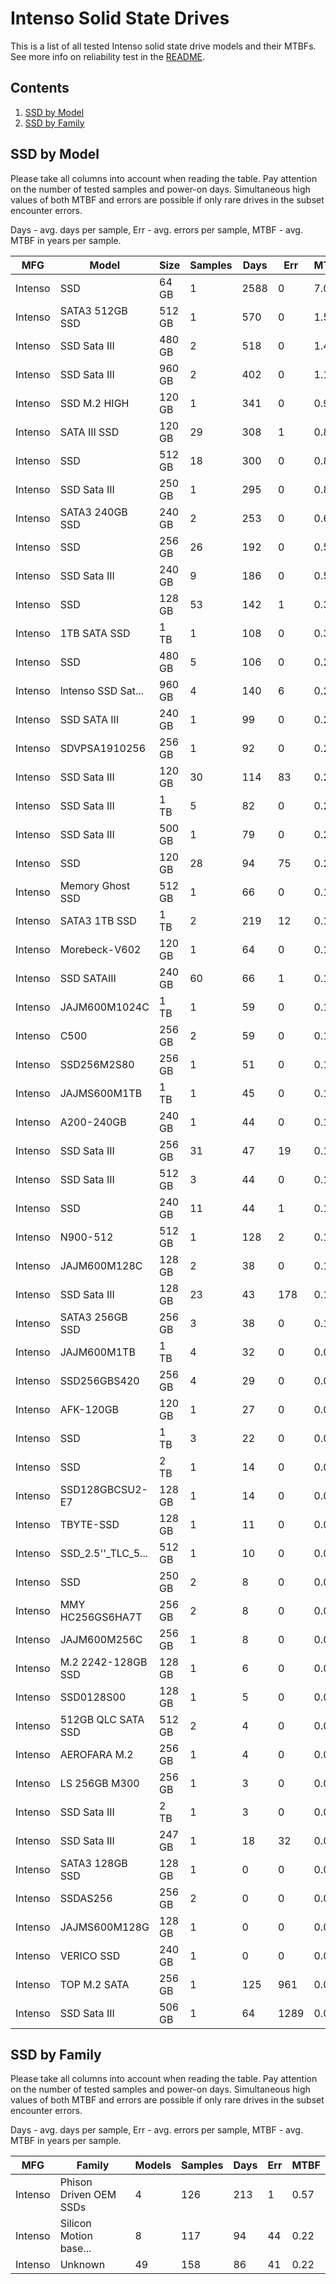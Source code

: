 Intenso Solid State Drives
==========================

This is a list of all tested Intenso solid state drive models and their MTBFs. See
more info on reliability test in the [README](https://github.com/linuxhw/SMART).

Contents
--------

1. [ SSD by Model  ](#ssd-by-model)
2. [ SSD by Family ](#ssd-by-family)

SSD by Model
------------

Please take all columns into account when reading the table. Pay attention on the
number of tested samples and power-on days. Simultaneous high values of both MTBF
and errors are possible if only rare drives in the subset encounter errors.

Days - avg. days per sample,
Err  - avg. errors per sample,
MTBF - avg. MTBF in years per sample.

| MFG       | Model              | Size   | Samples | Days  | Err   | MTBF |
|-----------|--------------------|--------|---------|-------|-------|------|
| Intenso   | SSD                | 64 GB  | 1       | 2588  | 0     | 7.09   |
| Intenso   | SATA3 512GB SSD    | 512 GB | 1       | 570   | 0     | 1.56   |
| Intenso   | SSD Sata III       | 480 GB | 2       | 518   | 0     | 1.42   |
| Intenso   | SSD Sata III       | 960 GB | 2       | 402   | 0     | 1.10   |
| Intenso   | SSD M.2 HIGH       | 120 GB | 1       | 341   | 0     | 0.93   |
| Intenso   | SATA III SSD       | 120 GB | 29      | 308   | 1     | 0.83   |
| Intenso   | SSD                | 512 GB | 18      | 300   | 0     | 0.82   |
| Intenso   | SSD Sata III       | 250 GB | 1       | 295   | 0     | 0.81   |
| Intenso   | SATA3 240GB SSD    | 240 GB | 2       | 253   | 0     | 0.69   |
| Intenso   | SSD                | 256 GB | 26      | 192   | 0     | 0.53   |
| Intenso   | SSD Sata III       | 240 GB | 9       | 186   | 0     | 0.51   |
| Intenso   | SSD                | 128 GB | 53      | 142   | 1     | 0.37   |
| Intenso   | 1TB SATA SSD       | 1 TB   | 1       | 108   | 0     | 0.30   |
| Intenso   | SSD                | 480 GB | 5       | 106   | 0     | 0.29   |
| Intenso   | lntenso SSD Sat... | 960 GB | 4       | 140   | 6     | 0.27   |
| Intenso   | SSD SATA III       | 240 GB | 1       | 99    | 0     | 0.27   |
| Intenso   | SDVPSA1910256      | 256 GB | 1       | 92    | 0     | 0.25   |
| Intenso   | SSD Sata III       | 120 GB | 30      | 114   | 83    | 0.23   |
| Intenso   | SSD Sata III       | 1 TB   | 5       | 82    | 0     | 0.23   |
| Intenso   | SSD Sata III       | 500 GB | 1       | 79    | 0     | 0.22   |
| Intenso   | SSD                | 120 GB | 28      | 94    | 75    | 0.21   |
| Intenso   | Memory Ghost SSD   | 512 GB | 1       | 66    | 0     | 0.18   |
| Intenso   | SATA3 1TB SSD      | 1 TB   | 2       | 219   | 12    | 0.18   |
| Intenso   | Morebeck-V602      | 120 GB | 1       | 64    | 0     | 0.18   |
| Intenso   | SSD SATAIII        | 240 GB | 60      | 66    | 1     | 0.17   |
| Intenso   | JAJM600M1024C      | 1 TB   | 1       | 59    | 0     | 0.16   |
| Intenso   | C500               | 256 GB | 2       | 59    | 0     | 0.16   |
| Intenso   | SSD256M2S80        | 256 GB | 1       | 51    | 0     | 0.14   |
| Intenso   | JAJMS600M1TB       | 1 TB   | 1       | 45    | 0     | 0.12   |
| Intenso   | A200-240GB         | 240 GB | 1       | 44    | 0     | 0.12   |
| Intenso   | SSD Sata III       | 256 GB | 31      | 47    | 19    | 0.12   |
| Intenso   | SSD Sata III       | 512 GB | 3       | 44    | 0     | 0.12   |
| Intenso   | SSD                | 240 GB | 11      | 44    | 1     | 0.12   |
| Intenso   | N900-512           | 512 GB | 1       | 128   | 2     | 0.12   |
| Intenso   | JAJM600M128C       | 128 GB | 2       | 38    | 0     | 0.10   |
| Intenso   | SSD Sata III       | 128 GB | 23      | 43    | 178   | 0.10   |
| Intenso   | SATA3 256GB SSD    | 256 GB | 3       | 38    | 0     | 0.10   |
| Intenso   | JAJM600M1TB        | 1 TB   | 4       | 32    | 0     | 0.09   |
| Intenso   | SSD256GBS420       | 256 GB | 4       | 29    | 0     | 0.08   |
| Intenso   | AFK-120GB          | 120 GB | 1       | 27    | 0     | 0.08   |
| Intenso   | SSD                | 1 TB   | 3       | 22    | 0     | 0.06   |
| Intenso   | SSD                | 2 TB   | 1       | 14    | 0     | 0.04   |
| Intenso   | SSD128GBCSU2-E7    | 128 GB | 1       | 14    | 0     | 0.04   |
| Intenso   | TBYTE-SSD          | 128 GB | 1       | 11    | 0     | 0.03   |
| Intenso   | SSD_2.5''_TLC_5... | 512 GB | 1       | 10    | 0     | 0.03   |
| Intenso   | SSD                | 250 GB | 2       | 8     | 0     | 0.02   |
| Intenso   | MMY HC256GS6HA7T   | 256 GB | 2       | 8     | 0     | 0.02   |
| Intenso   | JAJM600M256C       | 256 GB | 1       | 8     | 0     | 0.02   |
| Intenso   | M.2 2242-128GB SSD | 128 GB | 1       | 6     | 0     | 0.02   |
| Intenso   | SSD0128S00         | 128 GB | 1       | 5     | 0     | 0.02   |
| Intenso   | 512GB QLC SATA SSD | 512 GB | 2       | 4     | 0     | 0.01   |
| Intenso   | AEROFARA M.2       | 256 GB | 1       | 4     | 0     | 0.01   |
| Intenso   | LS 256GB M300      | 256 GB | 1       | 3     | 0     | 0.01   |
| Intenso   | SSD Sata III       | 2 TB   | 1       | 3     | 0     | 0.01   |
| Intenso   | SSD Sata III       | 247 GB | 1       | 18    | 32    | 0.00   |
| Intenso   | SATA3 128GB SSD    | 128 GB | 1       | 0     | 0     | 0.00   |
| Intenso   | SSDAS256           | 256 GB | 2       | 0     | 0     | 0.00   |
| Intenso   | JAJMS600M128G      | 128 GB | 1       | 0     | 0     | 0.00   |
| Intenso   | VERICO SSD         | 240 GB | 1       | 0     | 0     | 0.00   |
| Intenso   | TOP M.2 SATA       | 256 GB | 1       | 125   | 961   | 0.00   |
| Intenso   | SSD Sata III       | 506 GB | 1       | 64    | 1289  | 0.00   |

SSD by Family
-------------

Please take all columns into account when reading the table. Pay attention on the
number of tested samples and power-on days. Simultaneous high values of both MTBF
and errors are possible if only rare drives in the subset encounter errors.

Days - avg. days per sample,
Err  - avg. errors per sample,
MTBF - avg. MTBF in years per sample.

| MFG       | Family                 | Models | Samples | Days  | Err   | MTBF |
|-----------|------------------------|--------|---------|-------|-------|------|
| Intenso   | Phison Driven OEM SSDs | 4      | 126     | 213   | 1     | 0.57   |
| Intenso   | Silicon Motion base... | 8      | 117     | 94    | 44    | 0.22   |
| Intenso   | Unknown                | 49     | 158     | 86    | 41    | 0.22   |
